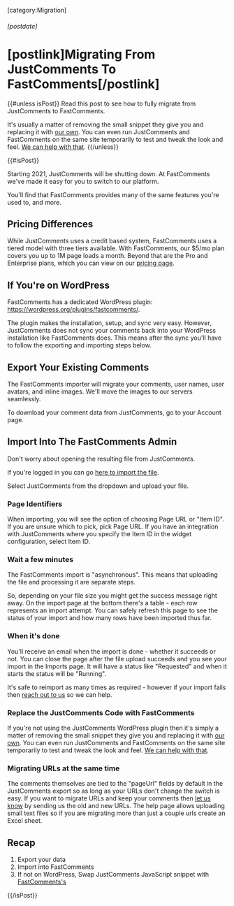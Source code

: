 [category:Migration]
###### [postdate]
# [postlink]Migrating From JustComments To FastComments[/postlink]

{{#unless isPost}}
Read this post to see how to fully migrate from JustComments to FastComments.

It's usually a matter of removing the small snippet they give you and replacing it with <a href="https://fastcomments.com/auth/my-account/get-acct-code" target="_blank">our own</a>.
You can even run JustComments and FastComments on the same site temporarily to test and tweak the look and feel. <a href="https://fastcomments.com/auth/my-account/help" target="_blank">We can help with that</a>.
{{/unless}}

{{#isPost}}

Starting 2021, JustComments will be shutting down. At FastComments we've made it easy for you to switch to our platform.

You'll find that FastComments provides many of the same features you're used to, and more.

## Pricing Differences

While JustComments uses a credit based system, FastComments uses a tiered model with three tiers available. With FastComments, our $5/mo plan
covers you up to 1M page loads a month. Beyond that are the Pro and Enterprise plans, which you can view on our <a href="https://fastcomments.com/traffic-pricing" target="_blank">pricing page</a>.

## If You're on WordPress

FastComments has a dedicated WordPress plugin: <a href="https://wordpress.org/plugins/fastcomments/" target="_blank">https://wordpress.org/plugins/fastcomments/</a>.

The plugin makes the installation, setup, and sync very easy. However, JustComments does not sync your comments back into your WordPress installation like FastComments
does. This means after the sync you'll have to follow the exporting and importing steps below.

## Export Your Existing Comments

The FastComments importer will migrate your comments, user names, user avatars, and inline images. We'll move the images to our servers seamlessly.

To download your comment data from JustComments, go to your Account page.

## Import Into The FastComments Admin

Don't worry about opening the resulting file from JustComments.

If you're logged in you can go <a href="https://fastcomments.com/auth/my-account/manage-data/import" target="_blank">here to import the file</a>.

Select JustComments from the dropdown and upload your file.

### Page Identifiers

When importing, you will see the option of choosing Page URL or "Item ID". If you are unsure which to pick, pick Page URL. If you have an integration with JustComments
where you specify the Item ID in the widget configuration, select Item ID.

### Wait a few minutes

The FastComments import is "asynchronous". This means that uploading the file and processing it are separate steps.

So, depending on your file size you might get the success message right away. On the import page at the bottom there's a table - each row represents an import attempt.
You can safely refresh this page to see the status of your import and how many rows have been imported thus far.

### When it's done

You'll receive an email when the import is done - whether it succeeds or not. You can close the page after the file upload succeeds and you see your import in the Imports page. It will have a status like "Requested" and when it starts the status will be "Running".

It's safe to reimport as many times as required - however if your import fails then <a href="https://fastcomments.com/auth/my-account/help" target="_blank">reach out to us</a> so we can help.

### Replace the JustComments Code with FastComments

If you're not using the JustComments WordPress plugin then it's simply a matter of removing the small snippet they give you and replacing it with <a href="https://fastcomments.com/auth/my-account/get-acct-code" target="_blank">our own</a>.
You can even run JustComments and FastComments on the same site temporarily to test and tweak the look and feel. <a href="https://fastcomments.com/auth/my-account/help" target="_blank">We can help with that</a>.

### Migrating URLs at the same time

The comments themselves are tied to the "pageUrl" fields by default in the JustComments export so as long as your URLs don't change the switch is easy. If you want to migrate URLs and keep your
comments then <a href="https://fastcomments.com/auth/my-account/help" target="_blank">let us know</a> by sending us the old and new URLs. The help page allows uploading small text files so if
you are migrating more than just a couple urls create an Excel sheet.

## Recap

1. Export your data
2. Import into FastComments
3. If not on WordPress, Swap JustComments JavaScript snippet with <a href="https://fastcomments.com/auth/my-account/get-acct-code" target="_blank">FastComments's</a>

{{/isPost}}

